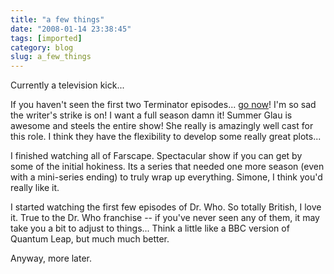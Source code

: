 ```yaml
---
title: "a few things"
date: "2008-01-14 23:38:45"
tags: [imported]
category: blog
slug: a_few_things
---
```


Currently a television kick...

If you haven't seen the first two Terminator episodes... <a href="https://www.fox.com">go now</a>! I'm so sad the writer's strike is on! I want a full season damn it! Summer Glau is awesome and steels the entire show! She really is amazingly well cast for this role. I think they have the flexibility to develop some really great plots...

I finished watching all of Farscape. Spectacular show if you can get by some of the initial hokiness. Its a series that needed one more season (even with a mini-series ending) to truly wrap up everything. Simone, I think you'd really like it.

I started watching the first few episodes of Dr. Who. So totally British, I love it. True to the Dr. Who franchise -- if you've never seen any of them, it may take you a bit to adjust to things... Think a little like a BBC version of Quantum Leap, but much much better.

Anyway, more later.
